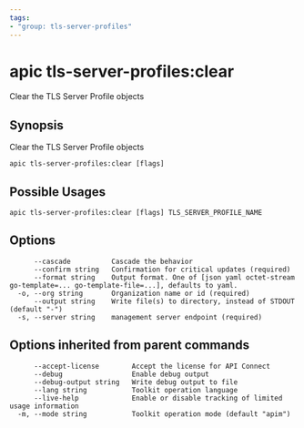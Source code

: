 ```yaml
---
tags:
- "group: tls-server-profiles"
---
```

# apic tls-server-profiles:clear

Clear the TLS Server Profile objects

## Synopsis

Clear the TLS Server Profile objects

```
apic tls-server-profiles:clear [flags]
```

## Possible Usages

```
apic tls-server-profiles:clear [flags] TLS_SERVER_PROFILE_NAME
```

## Options

```
      --cascade          Cascade the behavior
      --confirm string   Confirmation for critical updates (required)
      --format string    Output format. One of [json yaml octet-stream go-template=... go-template-file=...], defaults to yaml.
  -o, --org string       Organization name or id (required)
      --output string    Write file(s) to directory, instead of STDOUT (default "-")
  -s, --server string    management server endpoint (required)
```

## Options inherited from parent commands

```
      --accept-license        Accept the license for API Connect
      --debug                 Enable debug output
      --debug-output string   Write debug output to file
      --lang string           Toolkit operation language
      --live-help             Enable or disable tracking of limited usage information
  -m, --mode string           Toolkit operation mode (default "apim")
```
